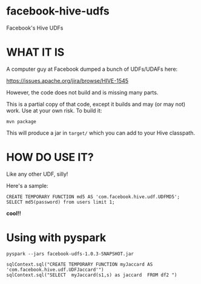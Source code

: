 facebook-hive-udfs
==================

Facebook's Hive UDFs

# WHAT IT IS

A computer guy at Facebook dumped a bunch of UDFs/UDAFs here:

https://issues.apache.org/jira/browse/HIVE-1545

However, the code does not build and is missing many parts.

This is a partial copy of that code, except it builds and may (or may not) work. Use at your own risk. To build it:

```
mvn package
```

This will produce a jar in `target/` which you can add to your Hive classpath.

# HOW DO USE IT?

Like any other UDF, silly!

Here's a sample:

```
CREATE TEMPORARY FUNCTION md5 AS 'com.facebook.hive.udf.UDFMD5';
SELECT md5(password) from users limit 1;
```

**cool!!**
# Using with pyspark
```
pyspark --jars facebook-udfs-1.0.3-SNAPSHOT.jar
```

```
sqlContext.sql("CREATE TEMPORARY FUNCTION myJaccard AS 'com.facebook.hive.udf.UDFJaccard'")
sqlContext.sql("SELECT  myJaccard(s1,s) as jaccard  FROM df2 ")


```

